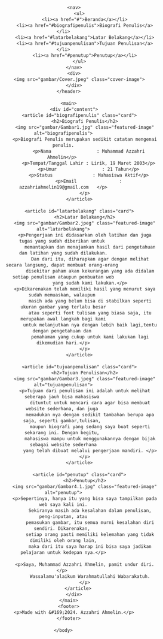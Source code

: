 <html>
    <body>
        <header>
            <title>Website Ahmelin</title>
            <link rel="stylesheet" href="style/style.css">
            <meta name="viewport" content="width=device-width, initial-scale=1">

            <nav>
                <ul>
                    <li><a href="#">Beranda</a></li>
                    <li><a href="#biografipenulis">Biografi Penulis</a></li>
                    <li><a href="#latarbelakang">Latar Belakang</a></li>
                    <li><a href="#tujuanpenulisan">Tujuan Penulisan</a></li>
                    <li><a href="#penutup">Penutup</a></li>
                </ul>
            </nav>
            <div>
                <img src="gambar/Cover.jpeg" class="cover-image">
            </div>
        </header>

        <main>
            <div id="content">
                <article id="biografipenulis" class="card">
                    <h2>Biografi Penulis</h2>
                    <img src="gambar/Gambar1.jpg" class="featured-image" alt="biografipenulis">
                    <p>Biografi Penulis merupakan sedikit catatan mengenai penulis.
                       <p>Nama                 : Muhammad Azzahri Ahmelin</p> 
                       <p>Tempat/Tanggal Lahir : Lirik, 19 Maret 2003</p>
                       <p>Umur                 : 21 Tahun</p>
                       <p>Status               : Mahasiswa Aktif</p>
                       <p>Email                : azzahriahmelin19@gmail.com   </p>
                    </p>
                </article>

                <article id="latarbelakang" class="card">
                    <h2>Latar Belakang</h2>
                    <img src="gambar/Gambar2.jpeg" class="featured-image" alt="latarbelakang">
                    <p>Pengerjaan ini didasarkan oleh latihan dan juga tugas yang sudah diberikan untuk 
                        memantapkan dan menajamkan hasil dari pengetahuan dan latihan yang sudah dilakukan.
                        Dan dari itu, diharapkan agar dengan melihat secara langsung, dapat membuat orang-orang 
                        disekitar paham akan kekurangan yang ada didalam setiap penulisan ataupun pembuatan web
                        yang sudah kami lakukan.</p>
                    <p>Dikarenakan telah memiliki hasil yang menurut saya sudah memuaskan, walaupun 
                        masih ada yang belum bisa di stabilkan seperti ukuran gambar yang terlalu besar
                        atau seperti font tulisan yang biasa saja, itu merupakan awal langkah bagi kami
                        untuk melanjutkan nya dengan lebih baik lagi,tentu dengan pengetahuan dan 
                        pemahaman yang cukup untuk kami lakukan lagi dikemudian hari.</p>
                    </p>
                </article>

                <article id="tujuanpenulisan" class="card">
                    <h2>Tujuan Penulisan</h2>
                    <img src="gambar/Gambar3.jpeg" class="featured-image" alt="tujuanpenulisan">
                    <p>Tujuan dari penulisan ini adalah untuk melihat seberapa jauh bisa mahasiswa 
                        dituntut untuk mencari cara agar bisa membuat website sederhana, dan juga 
                        memadukan nya dengan sedikit tambahan berupa apa saja, seperti gambar,tulisan, 
                        maupun biografi yang sedang saya buat seperti sekarang ini. Dengan begitu, 
                        mahasiswa mampu untuk menggunakannya dengan bijak sebagai website sederhana
                        yang telah dibuat melalui pengerjaan mandiri. </p>
                    </p>
                </article>

                <article id="penutup" class="card">
                    <h2>Penutup</h2>
                    <img src="gambar/Gambar4.1.jpg" class="featured-image" alt="penutup">
                    <p>Sepertinya, hanya itu yang bisa saya tampilkan pada web saya kali ini.
                        Sekiranya masih ada kesalahan dalam penulisan, peng-inputan, atau
                        pemasukan gambar, itu semua murni kesalahan diri sendiri. Dikarenakan, 
                        setiap orang pasti memiliki kelemahan yang tidak dimiliki oleh orang lain,
                        maka dari itu saya harap ini bisa saya jadikan pelajaran untuk kedepan nya.</p>
                       
                    <p>Saya, Muhammad Azzahri Ahmelin, pamit undur diri.</p> 
                        Wassalamu'alaikum Warahmatullahi Wabarakatuh.
                    </p>
                </article> 
            </div>
        </main>
        <footer>
            <p>Made with &#169;2024. Azzahri Ahmelin.</p>
        </footer>

    </body>
</html>    
